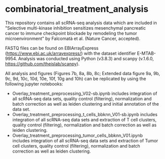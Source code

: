 # combinatorial_treatment_analysis
This repository contains all scRNA-seq analysis data which are included in "Selective multi-kinase inhibition sensitizes mesenchymal pancreatic cancer to immune checkpoint blockade by remodeling the tumor microenvironment" by Falcomatà et al. (Nature Cancer, accepted).

FASTQ files can be found on EBIArrayExpress (https://www.ebi.ac.uk/arrayexpress/) with the dataset identifier E-MTAB-9954.
Analysis was conducted using Python (v3.8.3) and scanpy (v.1.6.0, https://github.com/theislab/scanpy).

All analysis and figures (Figures 7b, 8a, 8b, 8c; Extended data figure 9a, 9b, 9c, 9d, 10c, 10d, 10e, 10f, 10g and 10h) can be replicated by using the following jupyter notebooks:

  - Overlay_treatment_preprocessing_V02-sb.ipynb includes integration of all scRNA-seq data sets, quality control (filtering), normalization and batch correction as well as leiden clustering and initial annotation of the data set. 
  - Overlay_treatment_preprocessing_t_cells_bbknn_V01-sb.ipynb includes integration of all scRNA-seq data sets and extraction of T cell clusters, quality control (filtering), normalization and batch correction as well as leiden clustering. 
  - Overlay_treatment_preprocessing_tumor_cells_bbknn_V01.ipynb includes integration of all scRNA-seq data sets and extraction of Tumor cell clusters, quality control (filtering), normalization and batch correction as well as leiden clustering. 
